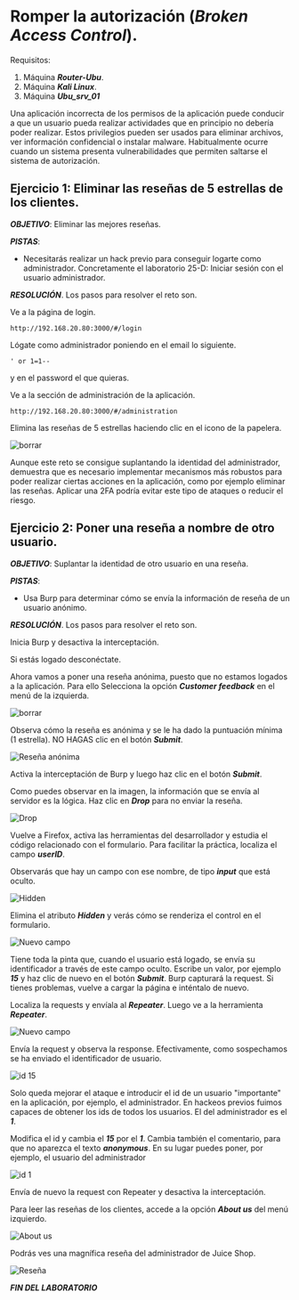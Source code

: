 # Romper la autorización (***Broken Access Control***).

     

Requisitos:
1. Máquina ***Router-Ubu***.
2. Máquina ***Kali Linux***.
3. Máquina ***Ubu_srv_01***

Una aplicación incorrecta de los permisos de la aplicación puede conducir a que un usuario pueda realizar actividades que en principio no debería poder realizar. Estos privilegios pueden ser usados para eliminar archivos, ver información confidencial o instalar malware. Habitualmente ocurre cuando un sistema presenta vulnerabilidades que permiten saltarse el sistema de autorización.

## Ejercicio 1: Eliminar las reseñas de 5 estrellas de los clientes.

***OBJETIVO***: Eliminar las mejores reseñas.

***PISTAS***: 

* Necesitarás realizar un hack previo para conseguir logarte como administrador. Concretamente el laboratorio 25-D: Iniciar sesión con el usuario administrador.

***RESOLUCIÓN***. Los pasos para resolver el reto son.

Ve a la página de login.
```
http://192.168.20.80:3000/#/login
```

Lógate como administrador poniendo en el email lo siguiente.
```
' or 1=1--
```

y en el password el que quieras.

Ve a la sección de administración de la aplicación.
```
http://192.168.20.80:3000/#/administration
```

Elimina las reseñas de 5 estrellas haciendo clic en el icono de la papelera.

![borrar](../img/lab-25-H/202311101949.png)

Aunque este reto se consigue suplantando la identidad del administrador, demuestra que es necesario implementar mecanismos más robustos para poder realizar ciertas acciones en la aplicación, como por ejemplo eliminar las reseñas. Aplicar una 2FA podría evitar este tipo de ataques o reducir el riesgo.


## Ejercicio 2: Poner una reseña a nombre de otro usuario.

***OBJETIVO***: Suplantar la identidad de otro usuario en una reseña.

***PISTAS***: 

* Usa Burp para determinar cómo se envía la información de reseña de un usuario anónimo.

***RESOLUCIÓN***. Los pasos para resolver el reto son.

Inicia Burp y desactiva la interceptación.

Si estás logado desconéctate.

Ahora vamos a poner una reseña anónima, puesto que no estamos logados a la aplicación. Para ello Selecciona la opción ***Customer feedback*** en el menú de la izquierda.

![borrar](../img/lab-25-H/202311102021.png)

Observa cómo la reseña es anónima y se le ha dado la puntuación mínima (1 estrella). NO HAGAS clic en el botón ***Submit***.

![Reseña anónima](../img/lab-25-H/202311102022.png)

Activa la interceptación de Burp y luego haz clic en el botón ***Submit***.

Como puedes observar en la imagen, la información que se envía al servidor es la lógica. Haz clic en ***Drop*** para no enviar la reseña.

![Drop](../img/lab-25-H/202311102024.png)

Vuelve a Firefox, activa las herramientas del desarrollador y estudia el código relacionado con el formulario. Para facilitar la práctica, localiza el campo ***userID***.

Observarás que hay un campo con ese nombre, de tipo ***input*** que está oculto.

![Hidden](../img/lab-25-H/202311102025.png)

Elimina el atributo ***Hidden*** y verás cómo se renderiza el control en el formulario.

![Nuevo campo](../img/lab-25-H/202311102026.png)

Tiene toda la pinta que, cuando el usuario está logado, se envía su identificador a través de este campo oculto. Escribe un valor, por ejemplo ***15*** y haz clic de nuevo en el botón ***Submit***. Burp capturará la request. Si tienes problemas, vuelve a cargar la página e inténtalo de nuevo.

Localiza la requests y envíala al ***Repeater***. Luego ve a la herramienta ***Repeater***.

![Nuevo campo](../img/lab-25-H/202311102027.png)

Envía la request y observa la response. Efectivamente, como sospechamos se ha enviado el identificador de usuario. 

![id 15](../img/lab-25-H/202311102028.png)

Solo queda mejorar el ataque e introducir el id de un usuario "importante" en la aplicación, por ejemplo, el administrador. En hackeos previos fuimos capaces de obtener los ids de todos los usuarios. El del administrador es el ***1***.

Modifica el id y cambia el ***15*** por el ***1***. Cambia también el comentario, para que no aparezca el texto ***anonymous***. En su lugar puedes poner, por ejemplo, el usuario del administrador

![id 1](../img/lab-25-H/202311102040.png)

Envía de nuevo la request con Repeater y desactiva la interceptación.

Para leer las reseñas de los clientes, accede a la opción ***About us*** del menú izquierdo.

![About us](../img/lab-25-H/202311102042.png)

Podrás ves una magnífica reseña del administrador de Juice Shop.

![Reseña](../img/lab-25-H/202311102043.png)



***FIN DEL LABORATORIO***


